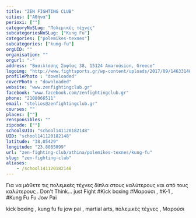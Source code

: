 ```yaml
---
title: "ZEN FIGHTING CLUB"
cities: ["Αθήνα"]
perioxi: [""]
categoryNoSLug: "Πολεμικές τέχνες"
subcategoriesNoSLug: ["Kung Fu"]
categories: ["polemikes-texnes"]
subcategories: ["kung-fu"]
orgUID: ""
organisation: ""
orgurl: "-"
address: "Βασιλίσσης Σοφίας 38, 15124 Amaroúsion, Greece"
logoimg: "http://www.fightsports.gr/wp-content/uploads/2017/09/14633148_10154039577686235_8485523858568511124_o.jpg"
profilePhoto : "downloaded"
coverPhoto : "downloaded"
website: "www.zenfightingclub.gr"
facebook: "www.facebook.com/zenfightingclub.gr"
phone: "2108066511"
email: "stelios@zenfightingclub.gr"
courses: ""
places: [""]
rensponsibles: ""
zipcode: [""]
schoolsUID: "school141120182148"
UID: "school141120182148"
latitude: "38,05429"
longitude: "23,8085099"
url: "zen-fighting-club/athina/polemikes-texnes/kung-fu"
slug: "zen-fighting-club"
aliases:
    - /school141120182148
---
```



Για να μάθετε τις πολεμικές τέχνες δίπλα στους καλύτερους και από τους καλύτερους . Don&#39;t Think... just Fight #Kick boxing #Μαρούσι , #K-1 , #Kung Fu Fu Jow Pai

kick boxing , kung fu fu jow pai , martial arts, πολεμικές τέχνες , Μαρούσι